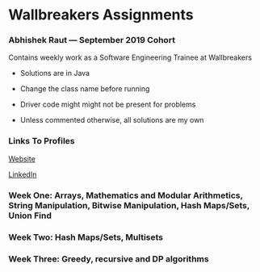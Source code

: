 # Wallbreakers Assignments 

### Abhishek Raut — September 2019 Cohort  


Contains weekly work as a Software Engineering Trainee at Wallbreakers



- Solutions are in Java

- Change the class name before running

- Driver code might might not be present for problems

- Unless commented otherwise, all solutions are my own 

### Links To Profiles

[Website](http://abhishekraut.com)

[LinkedIn](https://www.linkedin.com/in/abhishekraut/)


### Week One: Arrays, Mathematics and Modular Arithmetics, String Manipulation, Bitwise Manipulation, Hash Maps/Sets, Union Find

### Week Two: Hash Maps/Sets, Multisets

### Week Three: Greedy, recursive and DP algorithms

